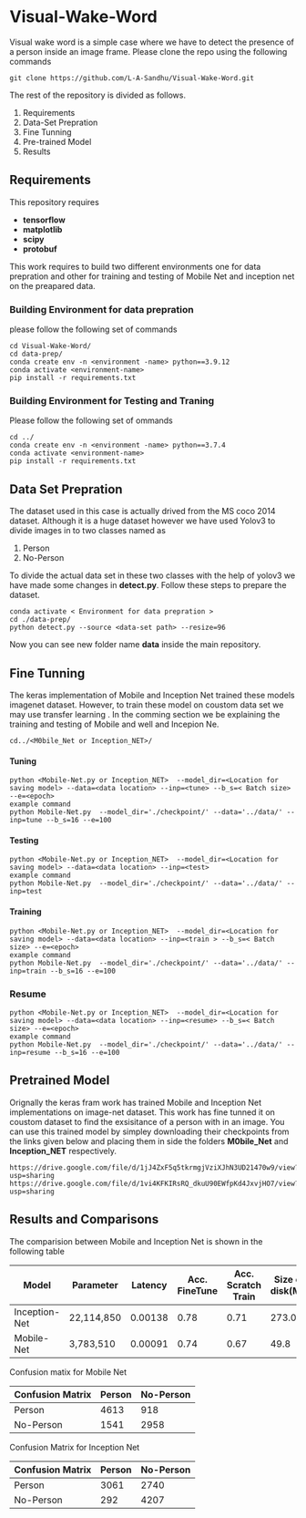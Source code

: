 # Visual-Wake-Word
Visual wake word is a simple case where we have to detect the presence of a person inside an image frame. Please clone the repo using the following commands 
```
git clone https://github.com/L-A-Sandhu/Visual-Wake-Word.git
```
The rest of the repository is divided as follows.
  1. Requirements
  2. Data-Set Prepration 
  3. Fine Tunning 
  4. Pre-trained Model
  5. Results 

## Requirements 
This repository requires 
* **tensorflow**
* **matplotlib**
* **scipy**
* **protobuf**


This work requires to build two different environments one for data prepration and other for training and testing of Mobile Net and inception net on the preapared data. 
### Building Environment for data prepration 
please follow the following set of commands 
```
cd Visual-Wake-Word/
cd data-prep/
conda create env -n <environment -name> python==3.9.12
conda activate <environment-name>
pip install -r requirements.txt
```
### Building Environment for Testing and Traning 
Please follow the following set of ommands 
```
cd ../
conda create env -n <environment -name> python==3.7.4
conda activate <environment-name>
pip install -r requirements.txt

```
## Data Set Prepration 
 The dataset used in this case is actually drived from the MS coco 2014 dataset. Although it is a huge dataset  however we have used Yolov3 to divide images in to two classes named as 
 1. Person 
 2. No-Person

To divide the actual data set in these two classes with the help of yolov3 we have made some changes in **detect.py**. Follow these steps to prepare the dataset.
```
conda activate < Environment for data prepration >
cd ./data-prep/
python detect.py --source <data-set path> --resize=96

```
Now you can see new folder name **data** inside the main repository.
## Fine Tunning 
The keras implementation of Mobile and Inception Net trained these models imagenet dataset. However, to train these model on coustom data set we may use transfer learning . In the comming section we be explaining the training and testing of Mobile and well and Incepion Ne.

```
cd../<M0bile_Net or Inception_NET>/

```
#### Tuning
```
python <Mobile-Net.py or Inception_NET>  --model_dir=<Location for saving model> --data=<data location> --inp=<tune> --b_s=< Batch size> --e=<epoch>
example command 
python Mobile-Net.py  --model_dir='./checkpoint/' --data='../data/' --inp=tune --b_s=16 --e=100
```
#### Testing  
```
python <Mobile-Net.py or Inception_NET>  --model_dir=<Location for saving model> --data=<data location> --inp=<test> 
example command 
python Mobile-Net.py  --model_dir='./checkpoint/' --data='../data/' --inp=test
````
#### Training 
```
python <Mobile-Net.py or Inception_NET>  --model_dir=<Location for saving model> --data=<data location> --inp=<train > --b_s=< Batch size> --e=<epoch>
example command 
python Mobile-Net.py  --model_dir='./checkpoint/' --data='../data/' --inp=train --b_s=16 --e=100
```
### Resume
```
python <Mobile-Net.py or Inception_NET>  --model_dir=<Location for saving model> --data=<data location> --inp=<resume> --b_s=< Batch size> --e=<epoch>
example command 
python Mobile-Net.py  --model_dir='./checkpoint/' --data='../data/' --inp=resume --b_s=16 --e=100

```

## Pretrained Model
Orignally the keras fram work has trained Mobile and Inception Net implementations on image-net dataset. This work has fine tunned it on coustom dataset to find the exsisitance of a person with in an image. You can use this trained model by simpley downloading their checkpoints from the links given  below and placing them in side the folders **M0bile_Net** and **Inception_NET** respectively. 
```
https://drive.google.com/file/d/1jJ4ZxF5q5tkrmgjVziXJhN3UD21470w9/view?usp=sharing
https://drive.google.com/file/d/1vi4KFKIRsRQ_dkuU90EWfpKd4JxvjHO7/view?usp=sharing

```


## Results and Comparisons 
The comparision between Mobile and Inception Net is shown in the following table 

| Model         | Parameter | Latency| Acc. FineTune|Acc. Scratch Train | Size on disk(MB) | FLops |
|---------------|-----------|--------|--------------|-------------------|------------------|-------|
| Inception-Net | 22,114,850|0.00138 |      0.78    |         0.71      |        273.0     |0.681 G|
| Mobile-Net    | 3,783,510 |0.00091 |      0.74    |         0.67      |         49.8     |0.116 G|


Confusion matix for Mobile Net 

| Confusion Matrix  | Person | No-Person |
|-------------------|--------|-----------|
| Person            | 4613   | 918       |
| No-Person         | 1541   | 2958      |



Confusion Matrix for Inception Net 

| Confusion Matrix  | Person | No-Person |
|-------------------|--------|-----------|
| Person            | 3061   | 2740      |
| No-Person         | 292    | 4207      |


